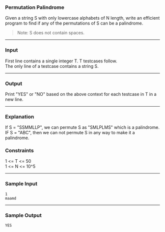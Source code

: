### Permutation Palindrome

Given a string S with only lowercase alphabets of N length, write an efficient program to find if any of the permutations of S can be a palindrome.
>Note: S does not contain spaces.
<hr>

### Input

First line contains a single integer T. T testcases follow.<br/>
The only line of a testcase contains a string S.
<hr>

### Output
Print "YES" or "NO" based on the above context for each testcase in T in a new line.
<hr>

### Explanation
If S = "SSMMLLP", we can permute S as "SMLPLMS" which is a palindrome.<br/>
IF S = "ABC", then we can not permute S in any way to make it a palindrome.

### Constraints

1 <= T <= 50<br/>
1 <= N <= 10^5
<hr>

### Sample Input

```
1
maamd
```
<hr>

### Sample Output
```
YES
```

